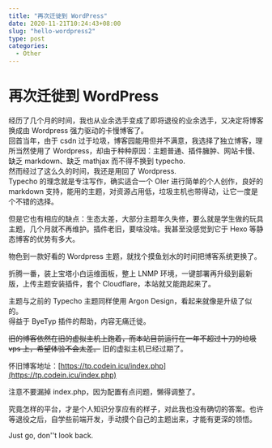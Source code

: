```yaml
---
title: "再次迁徙到 WordPress"
date: 2020-11-21T10:24:43+08:00
slug: "hello-wordpress2"
type: post
categories:
  - Other
---
```


# 再次迁徙到 WordPress

经历了几个月的时间，我也从业余选手变成了即将退役的业余选手，又决定将博客换成由 Wordpress 强力驱动的卡慢博客了。  
回首当年，由于 csdn 过于垃圾，博客园能用但并不满意，我选择了独立博客，理所当然使用了 Wordpress，却由于种种原因：主题普通、插件臃肿、网站卡慢、缺乏 markdown、缺乏 mathjax 而不得不换到 typecho.  
然而经过了这么久的时间，我还是用回了 Wordpress.  
Typecho 的理念就是专注写作，确实适合一个 OIer 进行简单的个人创作，良好的 markdown 支持，能用的主题，对资源占用低，垃圾主机也带得动，让它一度是个不错的选择。  

但是它也有相应的缺点：生态太差，大部分主题年久失修，要么就是学生做的玩具主题，几个月就不再维护。插件老旧，要啥没啥。我甚至没感觉到它于 Hexo 等静态博客的优势有多大。  

物色到一款好看的 Wordpress 主题，就找个摸鱼划水的时间把博客系统更换了。

折腾一番，装上宝塔小白运维面板，整上 LNMP 环境，一键部署再升级到最新版，上传主题安装插件，套个 Cloudflare，本站就又能跑起来了。  

主题与之前的 Typecho 主题同样使用 Argon Design，看起来就像是升级了似的。  
得益于 ByeTyp 插件的帮助，内容无痛迁徙。

~~旧的博客依然在旧的虚拟主机上跑着，而本站目前运行在一年不超过十刀的垃圾 vps 上，希望体验不会太差。~~
旧的虚拟主机已经过期了。

怀旧博客地址：[https://tp.codein.icu/index.php](https://tp.codein.icu/index.php)

注意不要漏掉 index.php，因为配置有点问题，懒得调整了。

究竟怎样的平台，才是个人知识分享应有的样子，对此我也没有确切的答案。也许等退役之后，自学些前端开发，手动摸个自己的主题出来，才能有更深的领悟。

Just go, don''t look back.